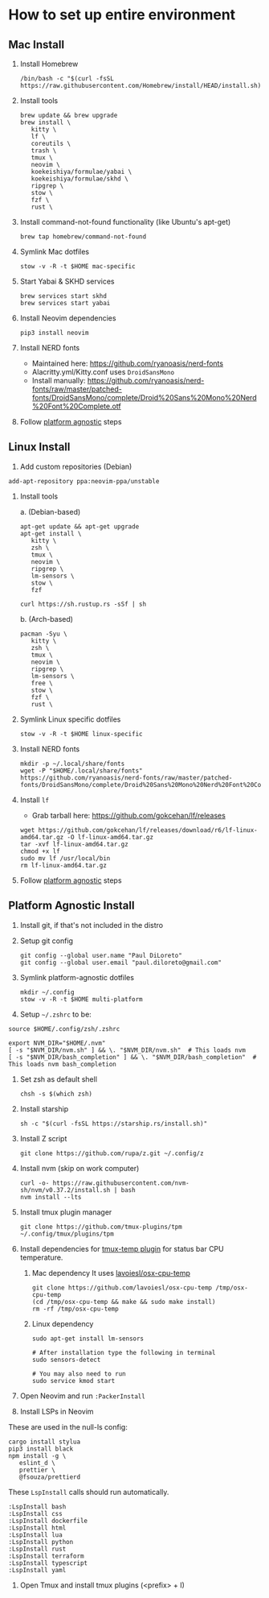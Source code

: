 # How to set up entire environment

## Mac Install

1. Install Homebrew

   ```
   /bin/bash -c "$(curl -fsSL https://raw.githubusercontent.com/Homebrew/install/HEAD/install.sh)"
   ```

1. Install tools

   ```
   brew update && brew upgrade
   brew install \
      kitty \
      lf \
      coreutils \
      trash \
      tmux \
      neovim \
      koekeishiya/formulae/yabai \
      koekeishiya/formulae/skhd \
      ripgrep \
      stow \
      fzf \
      rust \
   ```

1. Install command-not-found functionality (like Ubuntu's apt-get)

   ```
   brew tap homebrew/command-not-found
   ```

1. Symlink Mac dotfiles

   ```
   stow -v -R -t $HOME mac-specific
   ```

1. Start Yabai & SKHD services

   ```
   brew services start skhd
   brew services start yabai
   ```

1. Install Neovim dependencies

   ```
   pip3 install neovim
   ```

1. Install NERD fonts

   - Maintained here: https://github.com/ryanoasis/nerd-fonts
   - Alacritty.yml/Kitty.conf uses `DroidSansMono`
   - Install manually: https://github.com/ryanoasis/nerd-fonts/raw/master/patched-fonts/DroidSansMono/complete/Droid%20Sans%20Mono%20Nerd%20Font%20Complete.otf

1. Follow [platform agnostic](#platform-agnostic-install) steps

## Linux Install

1. Add custom repositories (Debian)

`add-apt-repository ppa:neovim-ppa/unstable`

1. Install tools

   a. (Debian-based)

   ```
   apt-get update && apt-get upgrade
   apt-get install \
      kitty \
      zsh \
      tmux \
      neovim \
      ripgrep \
      lm-sensors \
      stow \
      fzf

   curl https://sh.rustup.rs -sSf | sh
   ```

   b. (Arch-based)

   ```
   pacman -Syu \
      kitty \
      zsh \
      tmux \
      neovim \
      ripgrep \
      lm-sensors \
      free \
      stow \
      fzf \
      rust \
   ```

1. Symlink Linux specific dotfiles

   ```
   stow -v -R -t $HOME linux-specific
   ```

1. Install NERD fonts

   ```
   mkdir -p ~/.local/share/fonts
   wget -P "$HOME/.local/share/fonts" https://github.com/ryanoasis/nerd-fonts/raw/master/patched-fonts/DroidSansMono/complete/Droid%20Sans%20Mono%20Nerd%20Font%20Complete.otf
   ```

1. Install `lf`

   - Grab tarball here: https://github.com/gokcehan/lf/releases

   ```
   wget https://github.com/gokcehan/lf/releases/download/r6/lf-linux-amd64.tar.gz -O lf-linux-amd64.tar.gz
   tar -xvf lf-linux-amd64.tar.gz
   chmod +x lf
   sudo mv lf /usr/local/bin
   rm lf-linux-amd64.tar.gz
   ```

1. Follow [platform agnostic](#platform-agnostic-install) steps

## Platform Agnostic Install

1. Install git, if that's not included in the distro

1. Setup git config

   ```
   git config --global user.name "Paul DiLoreto"
   git config --global user.email "paul.diloreto@gmail.com"
   ```

1. Symlink platform-agnostic dotfiles

   ```
   mkdir ~/.config
   stow -v -R -t $HOME multi-platform
   ```

1. Setup `~/.zshrc` to be:

```
source $HOME/.config/zsh/.zshrc

export NVM_DIR="$HOME/.nvm"
[ -s "$NVM_DIR/nvm.sh" ] && \. "$NVM_DIR/nvm.sh"  # This loads nvm
[ -s "$NVM_DIR/bash_completion" ] && \. "$NVM_DIR/bash_completion"  # This loads nvm bash_completion
```

1. Set zsh as default shell

   ```
   chsh -s $(which zsh)
   ```

1. Install starship

   ```
   sh -c "$(curl -fsSL https://starship.rs/install.sh)"
   ```

1. Install Z script

   ```
   git clone https://github.com/rupa/z.git ~/.config/z
   ```

1. Install nvm (skip on work computer)

   ```
   curl -o- https://raw.githubusercontent.com/nvm-sh/nvm/v0.37.2/install.sh | bash
   nvm install --lts
   ```

1. Install tmux plugin manager

   ```
   git clone https://github.com/tmux-plugins/tpm ~/.config/tmux/plugins/tpm
   ```

1. Install dependencies for [tmux-temp plugin](https://github.com/kolach/tmux-temp) for status bar CPU temperature.

   1. Mac dependency
      It uses [lavoiesl/osx-cpu-temp](https://github.com/lavoiesl/osx-cpu-temp)
      ```
      git clone https://github.com/lavoiesl/osx-cpu-temp /tmp/osx-cpu-temp
      (cd /tmp/osx-cpu-temp && make && sudo make install)
      rm -rf /tmp/osx-cpu-temp
      ```
   1. Linux dependency

      ```
      sudo apt-get install lm-sensors

      # After installation type the following in terminal
      sudo sensors-detect

      # You may also need to run
      sudo service kmod start
      ```

1. Open Neovim and run `:PackerInstall`

1. Install LSPs in Neovim

These are used in the null-ls config:

```
cargo install stylua
pip3 install black
npm install -g \
   eslint_d \
   prettier \
   @fsouza/prettierd
```

These `LspInstall` calls should run automatically.

```
:LspInstall bash
:LspInstall css
:LspInstall dockerfile
:LspInstall html
:LspInstall lua
:LspInstall python
:LspInstall rust
:LspInstall terraform
:LspInstall typescript
:LspInstall yaml
```

1. Open Tmux and install tmux plugins (\<prefix\> + I)
